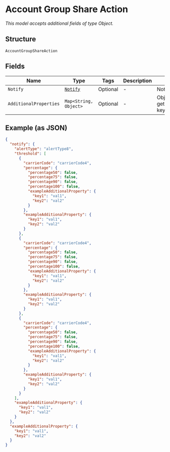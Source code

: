 
# Account Group Share Action

*This model accepts additional fields of type Object.*

## Structure

`AccountGroupShareAction`

## Fields

| Name | Type | Tags | Description | Getter | Setter |
|  --- | --- | --- | --- | --- | --- |
| `Notify` | [`Notify`](../../doc/models/notify.md) | Optional | - | Notify getNotify() | setNotify(Notify notify) |
| `AdditionalProperties` | `Map<String, Object>` | Optional | - | Object getAdditionalProperty(String key) | additionalProperty(String key, Object value) |

## Example (as JSON)

```json
{
  "notify": {
    "alertType": "alertType8",
    "threshold": [
      {
        "carrierCode": "carrierCode4",
        "percentage": {
          "percentage50": false,
          "percentage75": false,
          "percentage90": false,
          "percentage100": false,
          "exampleAdditionalProperty": {
            "key1": "val1",
            "key2": "val2"
          }
        },
        "exampleAdditionalProperty": {
          "key1": "val1",
          "key2": "val2"
        }
      },
      {
        "carrierCode": "carrierCode4",
        "percentage": {
          "percentage50": false,
          "percentage75": false,
          "percentage90": false,
          "percentage100": false,
          "exampleAdditionalProperty": {
            "key1": "val1",
            "key2": "val2"
          }
        },
        "exampleAdditionalProperty": {
          "key1": "val1",
          "key2": "val2"
        }
      },
      {
        "carrierCode": "carrierCode4",
        "percentage": {
          "percentage50": false,
          "percentage75": false,
          "percentage90": false,
          "percentage100": false,
          "exampleAdditionalProperty": {
            "key1": "val1",
            "key2": "val2"
          }
        },
        "exampleAdditionalProperty": {
          "key1": "val1",
          "key2": "val2"
        }
      }
    ],
    "exampleAdditionalProperty": {
      "key1": "val1",
      "key2": "val2"
    }
  },
  "exampleAdditionalProperty": {
    "key1": "val1",
    "key2": "val2"
  }
}
```

